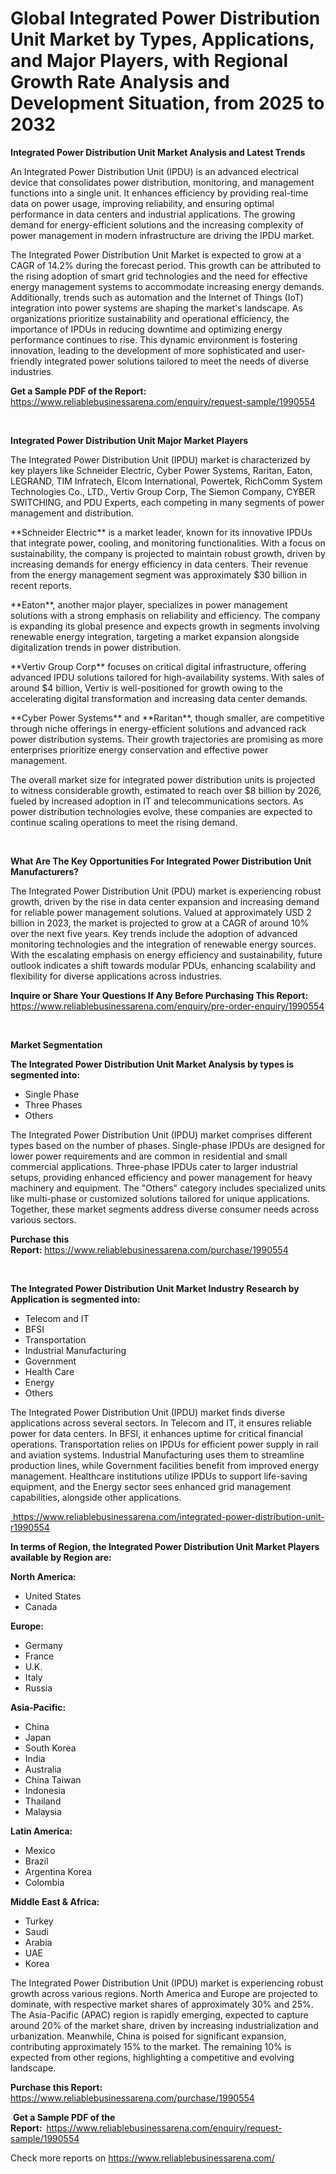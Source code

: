<p><h1>Global Integrated Power Distribution Unit Market by Types, Applications, and Major Players, with Regional Growth Rate Analysis and Development Situation, from 2025 to 2032</h1></p><p><strong>Integrated Power Distribution Unit Market Analysis and Latest Trends</strong></p>
<p><p>An Integrated Power Distribution Unit (IPDU) is an advanced electrical device that consolidates power distribution, monitoring, and management functions into a single unit. It enhances efficiency by providing real-time data on power usage, improving reliability, and ensuring optimal performance in data centers and industrial applications. The growing demand for energy-efficient solutions and the increasing complexity of power management in modern infrastructure are driving the IPDU market.</p><p>The Integrated Power Distribution Unit Market is expected to grow at a CAGR of 14.2% during the forecast period. This growth can be attributed to the rising adoption of smart grid technologies and the need for effective energy management systems to accommodate increasing energy demands. Additionally, trends such as automation and the Internet of Things (IoT) integration into power systems are shaping the market's landscape. As organizations prioritize sustainability and operational efficiency, the importance of IPDUs in reducing downtime and optimizing energy performance continues to rise. This dynamic environment is fostering innovation, leading to the development of more sophisticated and user-friendly integrated power solutions tailored to meet the needs of diverse industries.</p></p>
<p><strong>Get a Sample PDF of the Report:&nbsp;</strong> <a href="https://www.reliablebusinessarena.com/enquiry/request-sample/1990554?utm_campaign=3017&utm_medium=2&utm_source=Github&utm_content=ia&utm_term=07042025&utm_id=integrated-power-distribution-unit">https://www.reliablebusinessarena.com/enquiry/request-sample/1990554</a></p>
<p>&nbsp;</p>
<p><strong>Integrated Power Distribution Unit Major Market Players</strong></p>
<p><p>The Integrated Power Distribution Unit (IPDU) market is characterized by key players like Schneider Electric, Cyber Power Systems, Raritan, Eaton, LEGRAND, TIM Infratech, Elcom International, Powertek, RichComm System Technologies Co., LTD., Vertiv Group Corp, The Siemon Company, CYBER SWITCHING, and PDU Experts, each competing in many segments of power management and distribution.</p><p>**Schneider Electric** is a market leader, known for its innovative IPDUs that integrate power, cooling, and monitoring functionalities. With a focus on sustainability, the company is projected to maintain robust growth, driven by increasing demands for energy efficiency in data centers. Their revenue from the energy management segment was approximately $30 billion in recent reports.</p><p>**Eaton**, another major player, specializes in power management solutions with a strong emphasis on reliability and efficiency. The company is expanding its global presence and expects growth in segments involving renewable energy integration, targeting a market expansion alongside digitalization trends in power distribution.</p><p>**Vertiv Group Corp** focuses on critical digital infrastructure, offering advanced IPDU solutions tailored for high-availability systems. With sales of around $4 billion, Vertiv is well-positioned for growth owing to the accelerating digital transformation and increasing data center demands.</p><p>**Cyber Power Systems** and **Raritan**, though smaller, are competitive through niche offerings in energy-efficient solutions and advanced rack power distribution systems. Their growth trajectories are promising as more enterprises prioritize energy conservation and effective power management.</p><p>The overall market size for integrated power distribution units is projected to witness considerable growth, estimated to reach over $8 billion by 2026, fueled by increased adoption in IT and telecommunications sectors. As power distribution technologies evolve, these companies are expected to continue scaling operations to meet the rising demand.</p></p>
<p>&nbsp;</p>
<p><strong>What Are The Key Opportunities For Integrated Power Distribution Unit Manufacturers?</strong></p>
<p><p>The Integrated Power Distribution Unit (PDU) market is experiencing robust growth, driven by the rise in data center expansion and increasing demand for reliable power management solutions. Valued at approximately USD 2 billion in 2023, the market is projected to grow at a CAGR of around 10% over the next five years. Key trends include the adoption of advanced monitoring technologies and the integration of renewable energy sources. With the escalating emphasis on energy efficiency and sustainability, future outlook indicates a shift towards modular PDUs, enhancing scalability and flexibility for diverse applications across industries.</p></p>
<p><strong>Inquire or Share Your Questions If Any Before Purchasing This Report:</strong> <a href="https://www.reliablebusinessarena.com/enquiry/pre-order-enquiry/1990554?utm_campaign=3017&utm_medium=2&utm_source=Github&utm_content=ia&utm_term=07042025&utm_id=integrated-power-distribution-unit">https://www.reliablebusinessarena.com/enquiry/pre-order-enquiry/1990554</a></p>
<p>&nbsp;</p>
<p><strong>Market Segmentation</strong></p>
<p><strong>The Integrated Power Distribution Unit Market Analysis by types is segmented into:</strong></p>
<p><ul><li>Single Phase</li><li>Three Phases</li><li>Others</li></ul></p>
<p><p>The Integrated Power Distribution Unit (IPDU) market comprises different types based on the number of phases. Single-phase IPDUs are designed for lower power requirements and are common in residential and small commercial applications. Three-phase IPDUs cater to larger industrial setups, providing enhanced efficiency and power management for heavy machinery and equipment. The "Others" category includes specialized units like multi-phase or customized solutions tailored for unique applications. Together, these market segments address diverse consumer needs across various sectors.</p></p>
<p><strong>Purchase this Report:&nbsp;</strong><a href="https://www.reliablebusinessarena.com/purchase/1990554?utm_campaign=3017&utm_medium=2&utm_source=Github&utm_content=ia&utm_term=07042025&utm_id=integrated-power-distribution-unit">https://www.reliablebusinessarena.com/purchase/1990554</a></p>
<p>&nbsp;</p>
<p><strong>The Integrated Power Distribution Unit Market Industry Research by Application is segmented into:</strong></p>
<p><ul><li>Telecom and IT</li><li>BFSI</li><li>Transportation</li><li>Industrial Manufacturing</li><li>Government</li><li>Health Care</li><li>Energy</li><li>Others</li></ul></p>
<p><p>The Integrated Power Distribution Unit (IPDU) market finds diverse applications across several sectors. In Telecom and IT, it ensures reliable power for data centers. In BFSI, it enhances uptime for critical financial operations. Transportation relies on IPDUs for efficient power supply in rail and aviation systems. Industrial Manufacturing uses them to streamline production lines, while Government facilities benefit from improved energy management. Healthcare institutions utilize IPDUs to support life-saving equipment, and the Energy sector sees enhanced grid management capabilities, alongside other applications.</p></p>
<p><a href="https://www.reliablebusinessarena.com/integrated-power-distribution-unit-r1990554?utm_campaign=3017&utm_medium=2&utm_source=Github&utm_content=ia&utm_term=07042025&utm_id=integrated-power-distribution-unit">&nbsp;https://www.reliablebusinessarena.com/integrated-power-distribution-unit-r1990554</a></p>
<p><strong>In terms of Region, the Integrated Power Distribution Unit Market Players available by Region are:</strong></p>
<p>
    <p> <strong> North America: </strong>
        <ul>
            <li>United States</li>
            <li>Canada</li>
        </ul>
        </p> 
    <p> <strong> Europe: </strong>
        <ul>
            <li>Germany</li>
            <li>France</li>
            <li>U.K.</li>
            <li>Italy</li>
            <li>Russia</li>
        </ul>
        </p> 
    <p> <strong> Asia-Pacific: </strong>
        <ul>
            <li>China</li>
            <li>Japan</li>
            <li>South Korea</li>
            <li>India</li>
            <li>Australia</li>
            <li>China Taiwan</li>
            <li>Indonesia</li>
            <li>Thailand</li>
            <li>Malaysia</li>
        </ul>
        </p> 
    <p> <strong> Latin America: </strong>
        <ul>
            <li>Mexico</li>
            <li>Brazil</li>
            <li>Argentina Korea</li>
            <li>Colombia</li>
        </ul>
        </p> 
    <p> <strong> Middle East & Africa: </strong>
        <ul>
            <li>Turkey</li>
            <li>Saudi</li>
            <li>Arabia</li>
            <li>UAE</li>
            <li>Korea</li>
        </ul>
    </p>
    </p>
<p><p>The Integrated Power Distribution Unit (IPDU) market is experiencing robust growth across various regions. North America and Europe are projected to dominate, with respective market shares of approximately 30% and 25%. The Asia-Pacific (APAC) region is rapidly emerging, expected to capture around 20% of the market share, driven by increasing industrialization and urbanization. Meanwhile, China is poised for significant expansion, contributing approximately 15% to the market. The remaining 10% is expected from other regions, highlighting a competitive and evolving landscape.</p></p>
<p><strong>Purchase this Report: </strong><a href="https://www.reliablebusinessarena.com/purchase/1990554?utm_campaign=3017&utm_medium=2&utm_source=Github&utm_content=ia&utm_term=07042025&utm_id=integrated-power-distribution-unit">https://www.reliablebusinessarena.com/purchase/1990554</a></p>
<p>&nbsp;<strong>Get a Sample PDF of the Report:&nbsp;&nbsp;</strong><a href="https://www.reliablebusinessarena.com/enquiry/request-sample/1990554?utm_campaign=3017&utm_medium=2&utm_source=Github&utm_content=ia&utm_term=07042025&utm_id=integrated-power-distribution-unit">https://www.reliablebusinessarena.com/enquiry/request-sample/1990554</a></p>
<p><strong></strong></p>
<p>Check more reports on <a href="https://www.reliablebusinessarena.com/?utm_campaign=3017&utm_medium=2&utm_source=Github&utm_content=ia&utm_term=07042025&utm_id=integrated-power-distribution-unit">https://www.reliablebusinessarena.com/</a></p>